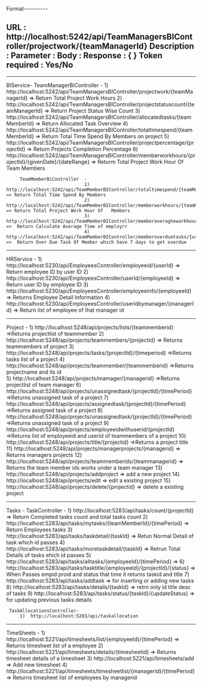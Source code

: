 Format----------

URL            : http://localhost:5242/api/TeamManagersBIController/projectwork/{teamManagerId}
Description    :
Parameter      :
Body           :
Response       : {
                 }
Token required : Yes/No
-------------------------------------------------------------------------------------------------------------------------------------------



--------------------------------------------------------------------------------------------------------------------------------------------


BIService- 
         TeamManagerBiController -
                                  1) http://localhost:5242/api/TeamManagersBIController/projectwork/{teamManagerId} => Return Total Project Work Hours
                                  2) http://localhost:5242/api/TeamManagersBIController/projectstatuscount/{teamManagerId} => Return Project Status Wise Count
                                  3) http://localhost:5242/api/TeamManagersBIController/allocatedtasks/{teamMemberId} => Return Allocated Task Overview
                                  4) http://localhost:5242/api/TeamManagersBIController/totaltimespend/{teamMemberId} => Return Total Time Spend By Members on project
                                  5) http://localhost:5242/api/TeamManagersBIController/projectpercentage/{projectId} => Return Projects Completion Percentage
                                  6) http://localhost:5242/api/TeamManagersBIController/memberworkhours/{projectId}/{givenDate}/{dateRange} => Returm Total Project Work Hour Of Team Members


         TeamMemberBiController  -
                                 1) http://localhost:5242/api/TeamMemberBIController/totaltimespend/{teamMemberId} => Return Total Time Spend By Members 
                                 2) http://localhost:5242/api/TeamMemberBIController/memberworkhours/{teamMemberId}/{givenDate}/{dateRange} => Return Total Project Work Hour Of   Members
                                 3) http://localhost:5242/api/TeamMemberBIController/memberaveragheworkhours/{userId} =>  Return Calculate Average Time of employrr
                                 4) http://localhost:5242/api/TeamMemberBIController/memberoverduetasks/{userId} =>  Return Over Due Task Of Member which have 7 days to get overdue
 
--------------------------------------------------------------------------------------------------------------------------------------------
          
HRService  - 
            1) http://localhost:5230/api/EmployeesController/employeeid/{userId} => Return employee ID by user ID
            2) http://localhost:5230/api/EmployeesController/userId/{employeeId} => Return user ID by employee ID
            3) http://localhost:5230/api/EmployeesController/employeeinfo/{employeeId} => Returns Employee Detail Information
            4) http://localhost:5230/api/EmployeesController/useridbymanager/{managerId} =>   Return list of employee of that manager id 

--------------------------------------------------------------------------------------------------------------------------------------------

Project  -
           1) http://localhost:5248/api/projects/lists/{teammemberid} =>Returns projectlist of teammember
           2) http://localhost:5248/api/projects/teammembers/{projectid} => Returns teammembers of project
           3) http://localhost:5248/api/projects/tasks/{projectId}/{timeperiod} =>Returns tasks list of a project
           4) http://localhost:5248/api/projects/teammember/{teammemberid} =>Returns projectname and its id  
           5) http://localhost:5248/api/projects/mamager/{managerid} =>Returns projectlist of team manager
           6) http://localhost:5248/api/projects/unassignedtask/{projectId}/{timePeriod} =>Returns unassigned task of a project
           7) http://localhost:5248/api/projects/assignedtask/{projectId}/{timePeriod} =>Returns assigned task of a project
           8) http://localhost:5248/api/projects/unassignedtask/{projectId}/{timePeriod} =>Returns unassigned task of a project
           9) http://localhost:5248/api/projects/employeeidwithuserid/{projectId} =>Returns list of employeeid and userid of teammembers of a project
          10) http://localhost:5248/api/projects/title/{projectid} =>Returns a project title
          11) http://localhost:5248/api/projects/managerprojects/{managerid} => Returns managers projects 
          12) http://localhost:5248/api/projects/teammemberids/{teammanagerid} => Returns the team member ids works under a team manager
          13) http://localhost:5248/api/projects/addproject => add a new project
          14) http://localhost:5248/api/projects/edit => edit a existing project
          15) http://localhost:5248/api/projects/delete/{projectid} => delete a existing project
        

----------------------------------------------------------------------------------------------------------------------------------------------------------

Tasks -
     TaskController -
        1)  http://localhost:5283/api/tasks/count/{projectId}  =>  Return Completed tasks count and total tasks count
        2)  http://localhost:5283/api/tasks/mytasks/{teamMemberId}/{timePeriod} => Return Employees tasks
        3)  http://localhost:5283/api/tasks/taskdetail/{taskId} =>  Retun Normal Detail of task which id passes
        4)  http://localhost:5283/api/tasks/moretaskdetail/{taskId} =>  Retrun Total Details of tasks ehich id passes
        5)  http://localhost:5283/api/tasks/alltasks/{employeeId}/{timePeriod} => 
        6)  http://localhost:5283/api/tasks/tasktitle/{employeeId}/{projectId}/{status} => When Passes empid proid and status that time it returns taskid and title
        7)  http://localhost:5283/api/tasks/addtask => for inserting or adding new tasks
        8)  http://localhost:5283/api/tasks/details/{taskId} =>  retrn only id title desc of tasks
        9)  http://localhost:5283/api/tasks/status/{taskId}/{updateStatus} => for updating previous tasks details

     TaskAllocationsController- 
         1)  http://localhost:5283/api/taskallocation


-----------------------------------------------------------------------------------------------------------------------------------------------------------

TimeSheets -
         1) http://localhost:5221/api/timesheets/list/{employeeId}/{timePeriod} => Returns timesheet list of a employee
         2) http://localhost:5221/api/timesheets/details/{timesheetid} => Returns timesheet details of a timesheet
         3) http://localhost:5221/api/timesheets/add => Add new timesheet
         4) http://localhost:5221/api/timesheets/timesheetlist/{managerid}/{timePeriod} => Returns timesheet list of employees by managerid